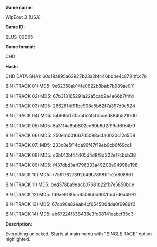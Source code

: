 **Game name:**

WipEout 3 (USA)

**Game ID:**

SLUS-00865

**Game format:**

CHD

**Hash:**

CHD DATA SHA1: 60c18a895a63927b23a2bf446bb4e4c8724fcc7b

BIN (TRACK 01) MD5: 9e02358ab14fe0622b8bab7b989ae011

BIN (TRACK 02) MD5: 67b313165291a22a5cab2a4e66b7f4fd

BIN (TRACK 03) MD5: 2662614f91bc908c5b62f7a397d9e524

BIN (TRACK 04) MD5: 54666d173ac4524cb1aced884b5210d0

BIN (TRACK 05) MD5: 8a3114a8bb802cd80b8d2f99af6fb4b9

BIN (TRACK 06) MD5: 250ea100166705098acfa0030c12d558

BIN (TRACK 07) MD5: 233c8e5f14da96f47f19eb9cb6f69cc1

BIN (TRACK 08) MD5: c6b010bf44405d4d8f8d222ef7cbbb38

BIN (TRACK 09) MD5: f437dbd3a4796333a49209a94998e198

BIN (TRACK 10) MD5: 7759f7627392b49b7898ff1c2d808961

BIN (TRACK 11) MD5: bed378ba9eacb07681b22fb7e5850bce

BIN (TRACK 12) MD5: fd9ae9180c56506b0d902bb47d6a4991

BIN (TRACK 13) MD5: 67cb90a82eab4cf654500dda0f6989f0

BIN (TRACK 14) MD5: ab67224f338438e3fd08141eabcf35c3

**Description:**

Everything unlocked. Starts at main menu with "SINGLE RACE" option highlighted.